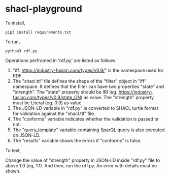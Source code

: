 # shacl-playground

To install,

`pip3 install requirements.txt`

To run,

`python3 rdf.py`

Operations perfromed in 'rdf.py' are listed as follows.

1. "iff: <https://industry-fusion.com/types/v0.9/>" is the namespace used for RDF.
2. The "shacl.ttl" file defines the shape of the "filter" object in "iff" namespace. It defines that the filter can have two properties "state" and "strength". The "state" property should be IRI (eg. https://industry-fusion.com/types/v0.9/state_ON) as value. The "strength" property must be Literal (eg. 0.9) as value.
3. The JSON-LD variable in "rdf.py" is converted to SHACL turtle format for validation against the "shacl.ttl" file.
4. The "conforms" variable indicates whether the validation is passed or not.
5. The "query_template" variable containing SparQL query is also executed on JSON-LD.
6. The "results" variable shows the errors if "conforms" is false.

To test,

Change the value of "strength" property in JSON-LD inside "rdf.py" file to above 1.0 (eg, 1.1). And then, run the rdf.py. An error with details must be shown.

